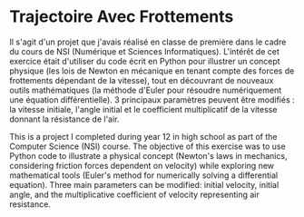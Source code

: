 # Trajectoire Avec Frottements

Il s'agit d'un projet que j'avais réalisé en classe de première dans le cadre du cours de NSI (Numérique et Sciences Informatiques).
L'intérêt de cet exercice était d'utiliser du code écrit en Python pour illustrer un concept physique (les lois de Newton en mécanique en tenant compte des forces de frottements dépendant de la vitesse), tout en découvrant de nouveaux outils mathématiques (la méthode d'Euler pour résoudre numériquement une équation différentielle). 3 principaux paramètres peuvent être modifiés : la vitesse initiale, l'angle initial et le coefficient multiplicatif de la vitesse donnant la résistance de l'air.


This is a project I completed during year 12 in high school as part of the Computer Science (NSI) course. The objective of this exercise was to use Python code to illustrate a physical concept (Newton's laws in mechanics, considering friction forces dependent on velocity) while exploring new mathematical tools (Euler's method for numerically solving a differential equation). Three main parameters can be modified: initial velocity, initial angle, and the multiplicative coefficient of velocity representing air resistance.
